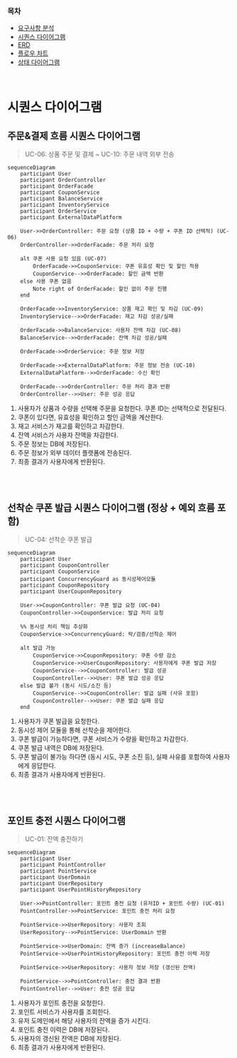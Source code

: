 ### 목차

- [요구사항 분석](01_requirements.md)
- [시퀀스 다이어그램](02_sequence_diagram.md)
- [ERD](03_entity_relationship_diagram.md)
- [플로우 차트](04_flow_chart.md)
- [상태 다이어그램](05_state_diagram.md)

<br/>

# 시퀀스 다이어그램


## 주문&결제 흐름 시퀀스 다이어그램

> UC-06: 상품 주문 및 결제 ~ UC-10: 주문 내역 외부 전송


```mermaid
sequenceDiagram
    participant User
    participant OrderController
    participant OrderFacade
    participant CouponService
    participant BalanceService
    participant InventoryService
    participant OrderService
    participant ExternalDataPlatform

    User->>OrderController: 주문 요청 (상품 ID + 수량 + 쿠폰 ID 선택적) (UC-06)
    OrderController->>OrderFacade: 주문 처리 요청

    alt 쿠폰 사용 요청 있음 (UC-07)
        OrderFacade->>CouponService: 쿠폰 유효성 확인 및 할인 적용
        CouponService-->>OrderFacade: 할인 금액 반환
    else 사용 쿠폰 없음
        Note right of OrderFacade: 할인 없이 주문 진행
    end

    OrderFacade->>InventoryService: 상품 재고 확인 및 차감 (UC-09)
    InventoryService-->>OrderFacade: 재고 차감 성공/실패

    OrderFacade->>BalanceService: 사용자 잔액 차감 (UC-08)
    BalanceService-->>OrderFacade: 잔액 차감 성공/실패

    OrderFacade->>OrderService: 주문 정보 저장

    OrderFacade->>ExternalDataPlatform: 주문 정보 전송 (UC-10)
    ExternalDataPlatform-->>OrderFacade: 수신 확인

    OrderFacade-->>OrderController: 주문 처리 결과 반환
    OrderController-->>User: 주문 성공 응답
```

1. 사용자가 상품과 수량을 선택해 주문을 요청한다. 쿠폰 ID는 선택적으로 전달된다.
2. 쿠폰이 있다면, 유효성을 확인하고 할인 금액을 계산한다.
3. 재고 서비스가 재고를 확인하고 차감한다.
4. 잔액 서비스가 사용자 잔액을 차감한다.
5. 주문 정보는 DB에 저장된다.
6. 주문 정보가 외부 데이터 플랫폼에 전송된다.
7. 최종 결과가 사용자에게 반환된다.

<br/>
<br/>

## 선착순 쿠폰 발급 시퀀스 다이어그램 (정상 + 예외 흐름 포함)

> UC-04: 선착순 쿠폰 발급

```mermaid
sequenceDiagram
    participant User
    participant CouponController
    participant CouponService
    participant ConcurrencyGuard as 동시성제어모듈
    participant CouponRepository
    participant UserCouponRepository

    User->>CouponController: 쿠폰 발급 요청 (UC-04)
    CouponController->>CouponService: 발급 처리 요청

    %% 동시성 처리 책임 추상화
    CouponService->>ConcurrencyGuard: 락/검증/선착순 제어

    alt 발급 가능
        CouponService->>CouponRepository: 쿠폰 수량 감소
        CouponService->>UserCouponRepository: 사용자에게 쿠폰 발급 저장
        CouponService-->>CouponController: 발급 성공
        CouponController-->>User: 쿠폰 발급 성공 응답
    else 발급 불가 (동시 시도/소진 등)
        CouponService-->>CouponController: 발급 실패 (사유 포함)
        CouponController-->>User: 쿠폰 발급 실패 응답
    end
```

1. 사용자가 쿠폰 발급을 요청한다.
2. 동시성 제어 모듈을 통해 선착순을 제어한다.
3. 쿠폰 발급이 가능하다면, 쿠폰 서비스가 수량을 확인하고 차감한다.
4. 쿠폰 발급 내역은 DB에 저장된다.
5. 쿠폰 발급이 불가능 하다면 (동시 시도, 쿠폰 소진 등), 실패 사유를 포함하여 사용자에게 응답한다.
6. 최종 결과가 사용자에게 반환된다.

<br/>
<br/>

## 포인트 충전 시퀀스 다이어그램

> UC-01: 잔액 충전하기

```mermaid
sequenceDiagram
    participant User
    participant PointController
    participant PointService
    participant UserDomain
    participant UserRepository
    participant UserPointHistoryRepository

    User->>PointController: 포인트 충전 요청 (유저ID + 포인트 수량) (UC-01)
    PointController->>PointService: 포인트 충전 처리 요청

    PointService->>UserRepository: 사용자 조회
    UserRepository-->>PointService: UserDomain 반환

    PointService->>UserDomain: 잔액 증가 (increaseBalance)
    PointService->>UserPointHistoryRepository: 포인트 충전 이력 저장

    PointService->>UserRepository: 사용자 정보 저장 (갱신된 잔액)

    PointService-->>PointController: 충전 결과 반환
    PointController-->>User: 충전 성공 응답
```

1. 사용자가 포인트 충전을 요청한다.
2. 포인트 서비스가 사용자를 조회한다.
3. 유저 도메인에서 해당 사용자의 잔액을 증가 시킨다.
4. 포인트 충전 이력은 DB에 저장된다.
5. 사용자의 갱신된 잔액은 DB에 저장된다.
6. 최종 결과가 사용자에게 반환된다.